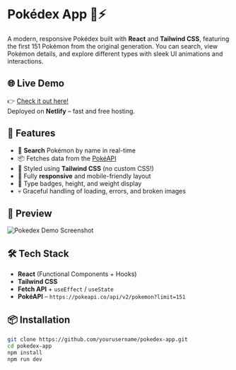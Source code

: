 # Pokédex App 🧢⚡

A modern, responsive Pokédex built with **React** and **Tailwind CSS**, featuring the first 151 Pokémon from the original generation. You can search, view Pokémon details, and explore different types with sleek UI animations and interactions.

## 🌐 Live Demo

👉 [Check it out here!](https://tourmaline-trifle-5ecbda.netlify.app/)  
Deployed on **Netlify** – fast and free hosting.

## 🚀 Features

- 🔎 **Search** Pokémon by name in real-time
- 📦 Fetches data from the [PokéAPI](https://pokeapi.co/)
- 🎨 Styled using **Tailwind CSS** (no custom CSS!)
- 📱 Fully **responsive** and mobile-friendly layout
- 🧠 Type badges, height, and weight display
- 💀 Graceful handling of loading, errors, and broken images

## 📸 Preview

![Pokedex Demo Screenshot](https://via.placeholder.com/1200x600?text=Pok%C3%A9dex+App+Demo)

## 🛠️ Tech Stack

- **React** (Functional Components + Hooks)
- **Tailwind CSS**
- **Fetch API** + `useEffect` / `useState`
- **PokéAPI** – `https://pokeapi.co/api/v2/pokemon?limit=151`

## 📦 Installation

```bash
git clone https://github.com/yourusername/pokedex-app.git
cd pokedex-app
npm install
npm run dev
